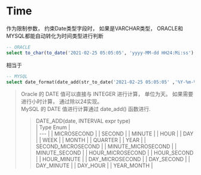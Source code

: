# Time  

作为限制参数， 约束Date类型字段时， 如果是VARCHAR类型， ORACLE和MYSQL都能自动转化为时间类型进行判断  

``` SQL
-- ORACLE  
select to_char(to_date('2021-02-25 05:05:05', 'yyyy-MM-dd HH24:Mi:ss') + 8/24 , 'yyyy-MM-dd HH24:Mi:ss') from dual;
```
相当于  
``` SQL  
-- MYSQL  
select date_format(date_add(str_to_date('2021-02-25 05:05:05' ,'%Y-%m-%d %H:%i:%s'), interval 8 hour),'%Y-%m-%d %H:%i:%s');
```
> Oracle 的 DATE 值可以直接与 INTEGER 进行计算， 单位为天。 如果需要进行小时计算， 通过除以24实现。  
> MySQL 的 DATE 值进行计算通过 date_add() 函数进行.  
>> DATE_ADD(date, INTERVAL expr type)  
>> | Type Enum |  
>> | --- |
>> |  MICROSECOND  |
>> |  SECOND  |
>> |  MINUTE  |
>> |  HOUR  |
>> |  DAY  |
>> |  WEEK  |
>> |  MONTH  |
>> |  QUARTER  |
>> |  YEAR  |
>> |  SECOND_MICROSECOND  |
>> |  MINUTE_MICROSECOND  |
>> |  MINUTE_SECOND  |
>> |  HOUR_MICROSECOND  |
>> |  HOUR_SECOND  |
>> |  HOUR_MINUTE  |
>> |  DAY_MICROSECOND  |
>> |  DAY_SECOND  |
>> |  DAY_MINUTE  |
>> |  DAY_HOUR  |
>> |  YEAR_MONTH  |
